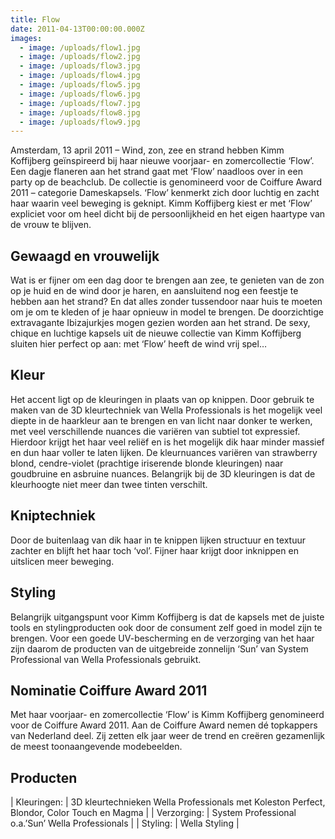 ```yaml
---
title: Flow
date: 2011-04-13T00:00:00.000Z
images:
  - image: /uploads/flow1.jpg
  - image: /uploads/flow2.jpg
  - image: /uploads/flow3.jpg
  - image: /uploads/flow4.jpg
  - image: /uploads/flow5.jpg
  - image: /uploads/flow6.jpg
  - image: /uploads/flow7.jpg
  - image: /uploads/flow8.jpg
  - image: /uploads/flow9.jpg
---
```



Amsterdam, 13 april 2011 – Wind, zon, zee en strand hebben Kimm Koffijberg geïnspireerd bij haar nieuwe voorjaar- en zomercollectie ‘Flow’. Een dagje flaneren aan het strand gaat met ‘Flow’ naadloos over in een party op de beachclub. De collectie is genomineerd voor de Coiffure Award 2011 – categorie Dameskapsels.
‘Flow’ kenmerkt zich door luchtig en zacht haar waarin veel beweging is geknipt. Kimm Koffijberg kiest er met ‘Flow’ expliciet voor om heel dicht bij de persoonlijkheid en het eigen haartype van de vrouw te blijven. 

## Gewaagd en vrouwelijk

Wat is er fijner om een dag door te brengen aan zee, te genieten van de zon op je huid en de wind door je haren, en aansluitend nog een feestje te hebben aan het strand? En dat alles zonder tussendoor naar huis te moeten om je om te kleden of je haar opnieuw in model te brengen.
De doorzichtige extravagante Ibizajurkjes mogen gezien worden aan het strand. De sexy, chique en luchtige  kapsels uit de nieuwe collectie van Kimm Koffijberg sluiten hier perfect op aan: met ‘Flow’ heeft de wind vrij spel…

## Kleur

Het accent ligt op de kleuringen in plaats van op knippen. Door gebruik te maken van de 3D kleurtechniek van Wella Professionals is het mogelijk veel diepte in de haarkleur aan te brengen en van licht naar donker te werken, met veel verschillende nuances die variëren van subtiel tot expressief. Hierdoor krijgt het haar veel reliëf en is het mogelijk dik haar minder massief en dun haar voller te laten lijken. De kleurnuances variëren van strawberry blond, cendre-violet (prachtige iriserende blonde kleuringen) naar goudbruine en asbruine nuances. Belangrijk bij de 3D kleuringen is dat de kleurhoogte niet meer dan twee tinten verschilt.  

## Kniptechniek

Door de buitenlaag van dik haar in te knippen lijken structuur en textuur zachter en blijft het haar toch ‘vol’. Fijner haar krijgt door inknippen en uitslicen meer beweging.

## Styling

Belangrijk uitgangspunt voor Kimm Koffijberg is dat de kapsels met de juiste tools en stylingproducten ook door de consument zelf goed in model zijn te brengen.
Voor een goede UV-bescherming en de verzorging van het haar zijn daarom de producten van de uitgebreide zonnelijn ‘Sun’ van System Professional van Wella Professionals gebruikt.

## Nominatie Coiffure Award 2011
Met haar voorjaar- en zomercollectie ‘Flow’ is Kimm Koffijberg genomineerd voor de Coiffure Award 2011. Aan de Coiffure Award nemen dé topkappers van Nederland deel. Zij zetten elk jaar weer de trend en creëren gezamenlijk de meest toonaangevende modebeelden. 

## Producten

| Kleuringen:       | 3D kleurtechnieken Wella Professionals met Koleston Perfect, Blondor, Color Touch en Magma |
| Verzorging:       | System Professional o.a.’Sun’ Wella Professionals |
| Styling:       | Wella Styling |
